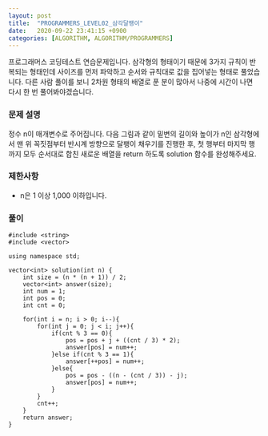 ```yaml
---
layout: post
title:  "PROGRAMMERS_LEVEL02_삼각달팽이"
date:   2020-09-22 23:41:15 +0900
categories: [ALGORITHM, ALGORITHM/PROGRAMMERS]
---
```


프로그래머스 코딩테스트 연습문제입니다. 삼각형의 형태이기 때문에 3가지 규칙이 반복되는 형태인데 사이즈를 먼저 파악하고 순서와 규칙대로 값을 집어넣는 형태로 풀었습니다. 다른 사람 풀이를 보니 2차원 형태의 배열로 푼 분이 많아서 나중에 시간이 나면 다시 한 번 풀어봐야겠습니다.

### 문제 설명
정수 n이 매개변수로 주어집니다. 다음 그림과 같이 밑변의 길이와 높이가 n인 삼각형에서 맨 위 꼭짓점부터 반시계 방향으로 달팽이 채우기를 진행한 후, 첫 행부터 마지막 행까지 모두 순서대로 합친 새로운 배열을 return 하도록 solution 함수를 완성해주세요.

### 제한사항
- n은 1 이상 1,000 이하입니다.

### 풀이
```
#include <string>
#include <vector>

using namespace std;

vector<int> solution(int n) {
    int size = (n * (n + 1)) / 2;
    vector<int> answer(size);
    int num = 1;
    int pos = 0;
    int cnt = 0;

    for(int i = n; i > 0; i--){  
        for(int j = 0; j < i; j++){
            if(cnt % 3 == 0){
                pos = pos + j + ((cnt / 3) * 2);
                answer[pos] = num++;
            }else if(cnt % 3 == 1){
                answer[++pos] = num++;
            }else{
                pos = pos - ((n - (cnt / 3)) - j);
                answer[pos] = num++;
            }
        }
        cnt++;
    }
    return answer;
}
```
